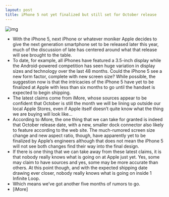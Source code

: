 ```yaml
---
layout: post
title: iPhone 5 not yet finalized but still set for October release
---
```

![img](http://media.idownloadblog.com/wp-content/uploads/2012/05/iPhone-5-Liquidmetal-concept-image-004.jpg)
* With the iPhone 5, next iPhone or whatever moniker Apple decides to give the next generation smartphone set to be released later this year, much of the discussion of late has centered around what that release will see brought to the table.
* To date, for example, all iPhones have featured a 3.5-inch display while the Android-powered competition has seen huge variation in display sizes and technology over the last 48 months. Could the iPhone 5 see a new form factor, complete with new screen size? While possible, the suggestion now is that the intricacies of the iPhone 5 have yet to be finalized at Apple with less than six months to go until the handset is expected to begin shipping.
* The latest claims come from iMore, whose sources appear to be confident that October is still the month we will be lining up outside our local Apple Stores, even if Apple itself doesn’t quite know what the thing we are buying will look like…
* According to iMore, the one thing that we can take for granted is indeed that October release date, with a new, smaller dock connector also likely to feature according to the web site. The much-rumored screen size change and new aspect ratio, though, have apparently yet to be finalized by Apple’s engineers although that does not mean the iPhone 5 will not see both changes find their way into the final design.
* If there is one thing that we can take away from these latest claims, it is that nobody really knows what is going on at Apple just yet. Yes, some may claim to have sources and yes, some may be more accurate than others. At this point though, and with the expected shipping date drawing ever closer, nobody really knows what is going on inside 1 Infinite Loop.
* Which means we’ve got another five months of rumors to go.
* [iMore]


